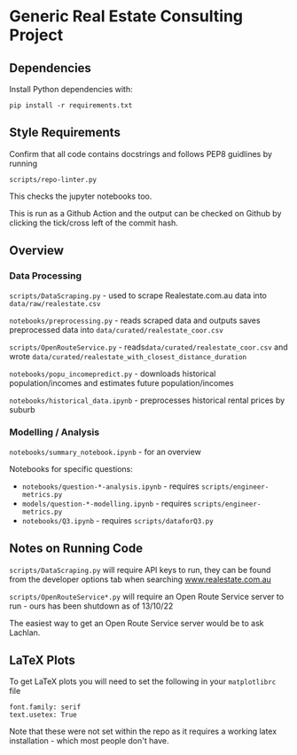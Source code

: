 # Generic Real Estate Consulting Project

## Dependencies

Install Python dependencies with:

```
pip install -r requirements.txt
```

## Style Requirements

Confirm that all code contains docstrings and follows PEP8 guidlines by running

`scripts/repo-linter.py` 

This checks the jupyter notebooks too. 

This is run as a Github Action and the output can be checked on Github by clicking the tick/cross left of the commit hash.

## Overview

### Data Processing

`scripts/DataScraping.py` - used to scrape Realestate.com.au data into `data/raw/realestate.csv`

`notebooks/preprocessing.py` - reads scraped data and outputs saves preprocessed data into `data/curated/realestate_coor.csv`

`scripts/OpenRouteService.py` - reads`data/curated/realestate_coor.csv` and wrote `data/curated/realestate_with_closest_distance_duration`

`notebooks/popu_incomepredict.py` - downloads historical population/incomes and estimates future population/incomes

`notebooks/historical_data.ipynb` - preprocesses historical rental prices by suburb

### Modelling / Analysis

`notebooks/summary_notebook.ipynb` - for an overview

Notebooks for specific questions:
* `notebooks/question-*-analysis.ipynb` - requires `scripts/engineer-metrics.py`
* `models/question-*-modelling.ipynb` - requires `scripts/engineer-metrics.py`
* `notebooks/Q3.ipynb` - requires `scripts/dataforQ3.py`

## Notes on Running Code

`scripts/DataScraping.py` will require API keys to run, they can be found from the developer options tab when searching www.realestate.com.au

`scripts/OpenRouteService*.py` will require an Open Route Service server to run - ours has been shutdown as of 13/10/22

The easiest way to get an Open Route Service server would be to ask Lachlan.

## LaTeX Plots

To get LaTeX plots you will need to set the following in your `matplotlibrc` file 

```
font.family: serif
text.usetex: True
```

Note that these were not set within the repo as it requires a working latex installation - which most people don't have.

